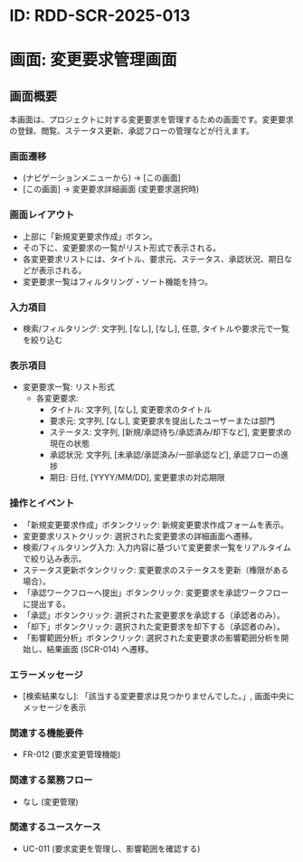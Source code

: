 # ID: RDD-SCR-2025-013

# 画面: 変更要求管理画面

## 画面概要

本画面は、プロジェクトに対する変更要求を管理するための画面です。変更要求の登録、閲覧、ステータス更新、承認フローの管理などが行えます。

### 画面遷移

- (ナビゲーションメニューから) → [この画面]
- [この画面] → 変更要求詳細画面 (変更要求選択時)

### 画面レイアウト

- 上部に「新規変更要求作成」ボタン。
- その下に、変更要求の一覧がリスト形式で表示される。
- 各変更要求リストには、タイトル、要求元、ステータス、承認状況、期日などが表示される。
- 変更要求一覧はフィルタリング・ソート機能を持つ。

### 入力項目

- 検索/フィルタリング: 文字列, [なし],
  [なし], 任意, タイトルや要求元で一覧を絞り込む

### 表示項目

- 変更要求一覧: リスト形式
  - 各変更要求:
    - タイトル: 文字列, [なし], 変更要求のタイトル
    - 要求元: 文字列, [なし], 変更要求を提出したユーザーまたは部門
    - ステータス: 文字列,
      [新規/承認待ち/承認済み/却下など], 変更要求の現在の状態
    - 承認状況: 文字列, [未承認/承認済み/一部承認など], 承認フローの進捗
    - 期日: 日付, [YYYY/MM/DD], 変更要求の対応期限

### 操作とイベント

- 「新規変更要求作成」ボタンクリック: 新規変更要求作成フォームを表示。
- 変更要求リストクリック: 選択された変更要求の詳細画面へ遷移。
- 検索/フィルタリング入力: 入力内容に基づいて変更要求一覧をリアルタイムで絞り込み表示。
- ステータス更新ボタンクリック: 変更要求のステータスを更新（権限がある場合）。
- 「承認ワークフローへ提出」ボタンクリック: 変更要求を承認ワークフローに提出する。
- 「承認」ボタンクリック: 選択された変更要求を承認する（承認者のみ）。
- 「却下」ボタンクリック: 選択された変更要求を却下する（承認者のみ）。
- 「影響範囲分析」ボタンクリック: 選択された変更要求の影響範囲分析を開始し、結果画面 (SCR-014) へ遷移。

### エラーメッセージ

- [検索結果なし]: 「該当する変更要求は見つかりませんでした。」, 画面中央にメッセージを表示

### 関連する機能要件

- FR-012 (要求変更管理機能)

### 関連する業務フロー

- なし (変更管理)

### 関連するユースケース

- UC-011 (要求変更を管理し、影響範囲を確認する)
